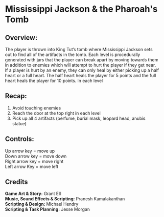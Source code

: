 # Mississippi Jackson & the Pharoah's Tomb
## Overview:
The player is thrown into King Tut’s tomb where Mississippi Jackson sets out to find all of the artifacts in the tomb. Each level is procedurally generated with jars that the player can break apart by moving towards them in addition to enemies which will attempt to hurt the player if they get near. If a player is hurt by an enemy, they can only heal by either picking up a half heart or a full heart. The half heart heals the player for 5 points and the full heart heals the player for 10 points. In each level

## Recap:
1. Avoid touching enemies
2. Reach the door at the top right in each level
3. Pick up all 4 artifacts (perfume, burial mask, leopard head, anubis statue)


## Controls:
Up arrow key = move up<br>
Down arrow key = move down<br>
Right arrow key = move right<br>
Left arrow Key = move left<br>


## Credits
**Game Art & Story:** Grant Ell<br>
**Music, Sound Effects & Scripting:** Pranesh Kamalakanthan<br>
**Scripting & Design:** Michael Hendry<br>
**Scripting & Task Planning:** Jesse Morgan<br>
